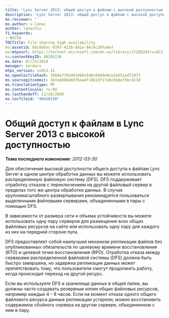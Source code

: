 ```yaml
---
title: 'Lync Server 2013: общий доступ к файлам с высокой доступностью'
description: 'Lync Server 2013: общий доступ к файлам с высокой доступностью.'
ms.reviewer: ''
ms.author: v-lanac
author: lanachin
f1.keywords:
- NOCSH
TOCTitle: File sharing high availability
ms:assetid: b8c8d5ec-9397-4128-8d1e-8ec6c30fade7
ms:mtpsurl: https://technet.microsoft.com/en-us/library/JJ205203(v=OCS.15)
ms:contentKeyID: 48185238
ms.date: 07/23/2014
manager: serdars
mtps_version: v=OCS.15
ms.openlocfilehash: 29b0a77d2d03460c640c66b8e8ce2a551edf2d73
ms.sourcegitcommit: 36fee89bb887bea4f18b19f17a8c69daf5bc423d
ms.translationtype: MT
ms.contentlocale: ru-RU
ms.lasthandoff: 11/26/2020
ms.locfileid: "49428190"
---
```

# <a name="file-sharing-high-availability-in-lync-server-2013"></a>Общий доступ к файлам в Lync Server 2013 с высокой доступностью

<div data-xmlns="http://www.w3.org/1999/xhtml">

<div class="topic" data-xmlns="http://www.w3.org/1999/xhtml" data-msxsl="urn:schemas-microsoft-com:xslt" data-cs="https://msdn.microsoft.com/">

<div data-asp="https://msdn2.microsoft.com/asp">



</div>

<div id="mainSection">

<div id="mainBody">

<span> </span>

_**Тема последнего изменения:** 2012-03-30_

Для обеспечения высокой доступности общего доступа к файлам Lync Server в одном центре обработки данных вы можете использовать распределенную файловую систему (DFS). DFS поддерживает отработку отказов с переключением на другой файловый сервер в пределах того же центра обработки данных. В случае крупномасштабного развертывания рекомендуется пользоваться выделенными файловыми серверами, объединенными в пары с помощью DFS.

В зависимости от размера сети и объема устойчивости вы можете использовать одну пару серверов для размещения всех общих файловых ресурсов на сайте или использовать одну пару для каждого из них на передней стороне пула.

DFS предоставляет собой наилучший механизм репликации файлов без опубликованных обязательств по целевому времени восстановления (RTO) и целевой точке восстановления (RPO). Отработка отказа между серверами распределенной файловой системы (DFS) должна быть быстро завершена, но задержка репликации данных может препятствовать тому, что пользователи смогут продолжить работу, когда происходит переход на другой ресурс.

Если вы используете DFS и хранилище данных в общей папке, вы должны часто создавать резервные копии общих файловых ресурсов, например каждые 4 – 8 часов. Если на момент отказа одного общего файлового ресурса данные репликации устарели, можно восстановить содержимое сбойного сервера на другом сервере, объединенном с ним в пару.

</div>

<span> </span>

</div>

</div>

</div>

